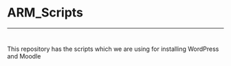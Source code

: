 # ARM_Scripts
------
#
This repository has the scripts which we are using for installing WordPress and Moodle
